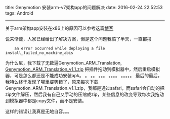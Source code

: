 title: Genymotion 安装arm-v7架构app的问题解决
date: 2016-02-24 22:52:53
tags: Android

---

关于arm架构app安装在x86上的原因可以参考这篇[博客](http://blog.csdn.net/iaiti/article/details/41720039)

说来惭愧，人家已经给出了解决方案，但是这个问题我搞了半天，一直都报

		an error occurred while deploying a file install_failed_no_machine_abis

为什么尼，我下载了无数遍Genymotion_ARM_Translation,
[Genymotion_ARM_Translation_v1.1.zip](http://download.csdn.net/detail/iaiti/8224603)
把插件拖动到模拟器中，然后重启模拟器，可是怎么都还是不能成功安装apk。
。
。。
。。。
。。。。
。。。。。
最后的最后，我特么终于发现了哪里姿势错了，原来每次下载Genymotion_ARM_Translation_v1.1.zip，我都是通过safari，而safari会自动的把zip文件解压，然后我有自己又手动的压缩成zip，某些信息的改变导致每次我拖动到模拟器中都是copy文件，而不是安装。

这样的错误让我真是无地自容。。。
